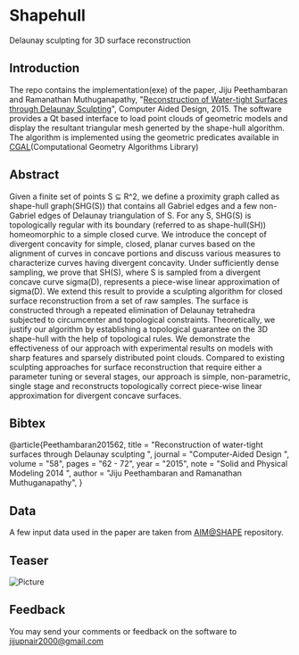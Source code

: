 # Shapehull
Delaunay sculpting for 3D surface reconstruction

## Introduction
The repo contains the implementation(exe) of the paper, Jiju Peethambaran and Ramanathan Muthuganapathy, "[Reconstruction of Water-tight Surfaces through Delaunay Sculpting](https://www.sciencedirect.com/science/article/pii/S0010448514001900)", Computer Aided Design, 2015.
The software provides a Qt based interface to load point clouds of geometric models and display the resultant triangular mesh generted by the shape-hull algorithm. The algorithm is implemented using the geometric predicates available in [CGAL](https://www.cgal.org/project.html)(Computational Geometry Algorithms Library) 

## Abstract

Given a finite set of points S ⊆ R^2, we define a proximity graph called as shape-hull graph(SHG(S)) that contains all Gabriel edges and a few non-Gabriel edges of Delaunay triangulation of S. For any S, SHG(S) is topologically regular with its boundary (referred to as shape-hull(SH)) homeomorphic to a simple closed curve. We introduce the concept of divergent concavity for simple, closed, planar curves based on the alignment of curves in concave portions and discuss various measures to characterize curves having divergent concavity. Under sufficiently dense sampling, we prove that SH(S), where S is sampled from a divergent concave curve sigma(D), represents a piece-wise linear approximation of sigma(D). We extend this result to provide a sculpting algorithm for closed surface reconstruction from a set of raw samples. The surface is constructed through a repeated elimination of Delaunay tetrahedra subjected to circumcenter and topological constraints. Theoretically, we justify our algorithm by establishing a topological guarantee on the 3D shape-hull with the help of topological rules. We demonstrate the effectiveness of our approach with experimental results on models with sharp features and sparsely distributed point clouds. Compared to existing sculpting approaches for surface reconstruction that require either a parameter tuning or several stages, our approach is simple, non-parametric, single stage and reconstructs topologically correct piece-wise linear approximation for divergent concave surfaces.

## Bibtex

@article{Peethambaran201562,
title = "Reconstruction of water-tight surfaces through Delaunay sculpting ",
journal = "Computer-Aided Design ",
volume = "58",
pages = "62 - 72",
year = "2015",
note = "Solid and Physical Modeling 2014 ",
author = "Jiju Peethambaran and Ramanathan Muthuganapathy",
}

## Data

A few input data used in the paper are taken from [AIM@SHAPE](http://visionair.ge.imati.cnr.it/ontologies/shapes/) repository.

## Teaser

![Picture]()

## Feedback

You may send your comments or feedback on the software to jijupnair2000@gmail.com
